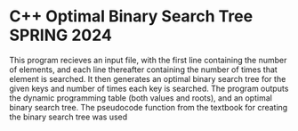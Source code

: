 # C++ Optimal Binary Search Tree SPRING 2024 
This program recieves an input file, with the first line containing the number of elements, and each line thereafter containing the number of times that element is searched.
It then generates an optimal binary search tree for the given keys and number of times each key is searched.
The program outputs the dynamic programming table (both values and roots), and an optimal binary search tree.
The pseudocode function from the textbook for creating the binary search tree was used

